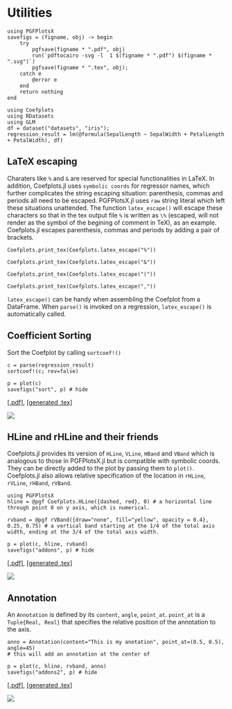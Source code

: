 # Utilities
```@setup pgf
using PGFPlotsX
savefigs = (figname, obj) -> begin
    try
        pgfsave(figname * ".pdf", obj)
        run(`pdftocairo -svg -l  1 $(figname * ".pdf") $(figname * ".svg")`)
        pgfsave(figname * ".tex", obj);
    catch e
        @error e
    end
    return nothing
end

using Coefplots
using RDatasets
using GLM
df = dataset("datasets", "iris");
regression_result = lm(@formula(SepalLength ~ SepalWidth + PetalLength + PetalWidth), df)
```
## LaTeX escaping
Charaters like `%` and `&` are reserved for special functionalities in LaTeX. In addition, Coefplots.jl uses `symbolic coords` for regressor names, which further complicates the string escaping situation: parenthesis, commas and periods all need to be escaped. PGFPlotsX.jl uses `raw` string literal which left these situations unattended. The function `latex_escape()` will escape these characters so that in the tex output file `%` is written as `\%` (escaped, will not render as the symbol of the begining of comment in TeX), as an example. Coefplots.jl escapes parenthesis, commas and periods by adding a pair of brackets.

```@example pgf
Coefplots.print_tex(Coefplots.latex_escape("%"))
```
```@example pgf
Coefplots.print_tex(Coefplots.latex_escape("&"))
```
```@example pgf
Coefplots.print_tex(Coefplots.latex_escape("("))
```
```@example pgf
Coefplots.print_tex(Coefplots.latex_escape(","))
```

`latex_escape()` can be handy when assembling the Coefplot from a DataFrame. When `parse()` is invoked on a regression, `latex_escape()` is automatically called. 

## Coefficient Sorting

Sort the Coefplot by calling `sortcoef!()`

```@example pgf
c = parse(regression_result)
sortcoef!(c; rev=false)

p = plot(c)
savefigs("sort", p) # hide
```
[\[.pdf\]](sort.pdf), [\[generated .tex\]](sort.tex)

![](sort.svg)

## HLine and rHLine and their friends

Coefplots.jl provides its version of `HLine`, `VLine`, `HBand` and `VBand` which is analogous to those in PGFPlotsX.jl but is compatible with symbolic coords. They can be directly added to the plot by passing them to `plot()`. Coefplots.jl also allows relative specification of the location in `rHLine`, `rVLine`, `rHBand`, `rVBand`. 

```@example pgf
using PGFPlotsX
hline = @pgf Coefplots.HLine({dashed, red}, 0) # a horizontal line through point 0 on y axis, which is numerical.

rvband = @pgf rVBand({draw="none", fill="yellow", opacity = 0.4}, 0.25, 0.75) # a vertical band starting at the 1/4 of the total axis width, ending at the 3/4 of the total axis width.

p = plot(c, hline, rvband)
savefigs("addons", p) # hide
```
[\[.pdf\]](addons.pdf), [\[generated .tex\]](addons.tex)

![](addons.svg)

## Annotation

An `Annotation` is defined by its `content`, `angle`, `point_at`. `point_at` is a `Tuple{Real, Real}` that specifies the relative position of the annotation to the axis.

```@example pgf
anno = Annotation(content="This is my anotation", point_at=(0.5, 0.5), angle=45)
# this will add an annotation at the center of 

p = plot(c, hline, rvband, anno)
savefigs("addons2", p) # hide
```
[\[.pdf\]](addons2.pdf), [\[generated .tex\]](addons2.tex)

![](addons2.svg)

